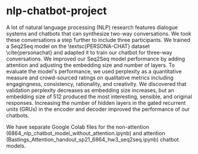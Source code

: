 # nlp-chatbot-project

A lot of natural language processing (NLP) research features dialogue systems and chatbots that can synthesize two-way conversations.
We took these conversations a step further to include three participants.
We trained a Seq2Seq model on the \textsc{PERSONA-CHAT} dataset \cite{personachat} and adapted it to train our chatbot for three-way conversations.
We improved our Seq2Seq model performance by adding attention and adjusting the embedding size and number of layers.
To evaluate the model's performance, we used perplexity as a quantitative measure and crowd-sourced ratings on qualitative metrics including engagingness, consistency, rationality, and creativity.
We discovered that validation perplexity decreases as embedding size increases, but an embedding size of 512 produced the most interesting, sensible, and original responses.
Increasing the number of hidden layers in the gated recurrent units (GRUs) in the encoder and decoder improved the performance of our chatbots.

We have separate Google Colab files for the non-attention (6864_nlp_chatbot_model_without_attention.ipynb) and attention (Bastings_Attention_handout_sp21_6864_hw3_seq2seq.ipynb) chatbot models.
